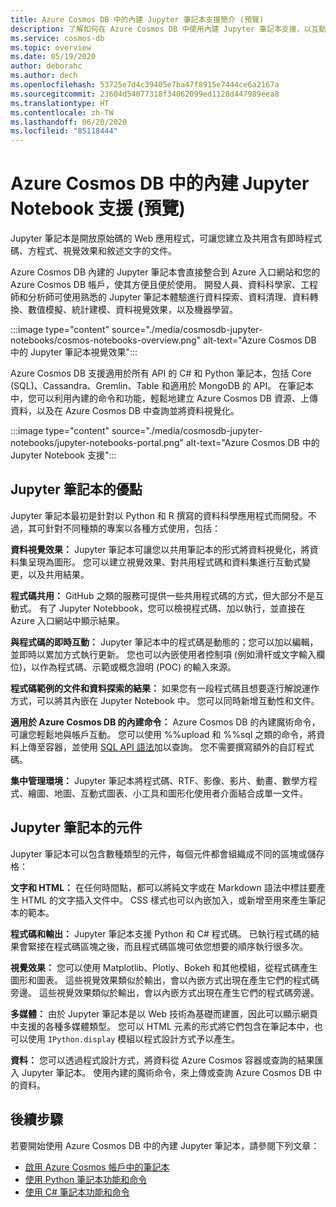 ```yaml
---
title: Azure Cosmos DB 中的內建 Jupyter 筆記本支援簡介 (預覽)
description: 了解如何在 Azure Cosmos DB 中使用內建 Jupyter 筆記本支援，以互動方式執行查詢。
ms.service: cosmos-db
ms.topic: overview
ms.date: 05/19/2020
author: deborahc
ms.author: dech
ms.openlocfilehash: 53725e7d4c39405e7ba47f8915e7444ce6a2167a
ms.sourcegitcommit: 23604d54077318f34062099ed1128d447989eea8
ms.translationtype: HT
ms.contentlocale: zh-TW
ms.lasthandoff: 06/20/2020
ms.locfileid: "85118444"
---
```

# <a name="built-in-jupyter-notebooks-support-in-azure-cosmos-db-preview"></a>Azure Cosmos DB 中的內建 Jupyter Notebook 支援 (預覽)

Jupyter 筆記本是開放原始碼的 Web 應用程式，可讓您建立及共用含有即時程式碼、方程式、視覺效果和敘述文字的文件。 

Azure Cosmos DB 內建的 Jupyter 筆記本會直接整合到 Azure 入口網站和您的 Azure Cosmos DB 帳戶，使其方便且便於使用。 開發人員、資料科學家、工程師和分析師可使用熟悉的 Jupyter 筆記本體驗進行資料探索、資料清理、資料轉換、數值模擬、統計建模、資料視覺效果，以及機器學習。

:::image type="content" source="./media/cosmosdb-jupyter-notebooks/cosmos-notebooks-overview.png" alt-text="Azure Cosmos DB 中的 Jupyter 筆記本視覺效果":::

Azure Cosmos DB 支援適用於所有 API 的 C# 和 Python 筆記本，包括 Core (SQL)、Cassandra、Gremlin、Table 和適用於 MongoDB 的 API。 在筆記本中，您可以利用內建的命令和功能，輕鬆地建立 Azure Cosmos DB 資源、上傳資料，以及在 Azure Cosmos DB 中查詢並將資料視覺化。 

:::image type="content" source="./media/cosmosdb-jupyter-notebooks/jupyter-notebooks-portal.png" alt-text="Azure Cosmos DB 中的 Jupyter Notebook 支援":::

## <a name="benefits-of-jupyter-notebooks"></a>Jupyter 筆記本的優點

Jupyter 筆記本最初是針對以 Python 和 R 撰寫的資料科學應用程式而開發。不過，其可針對不同種類的專案以各種方式使用，包括：

**資料視覺效果：** Jupyter 筆記本可讓您以共用筆記本的形式將資料視覺化，將資料集呈現為圖形。 您可以建立視覺效果、對共用程式碼和資料集進行互動式變更，以及共用結果。

**程式碼共用：** GitHub 之類的服務可提供一些共用程式碼的方式，但大部分不是互動式。 有了 Jupyter Notebbook，您可以檢視程式碼、加以執行，並直接在 Azure 入口網站中顯示結果。

**與程式碼的即時互動：** Jupyter 筆記本中的程式碼是動態的；您可以加以編輯，並即時以累加方式執行更新。 您也可以內嵌使用者控制項 (例如滑杆或文字輸入欄位)，以作為程式碼、示範或概念證明 (POC) 的輸入來源。

**程式碼範例的文件和資料探索的結果：** 如果您有一段程式碼且想要逐行解說運作方式，可以將其內嵌在 Jupyter Notebook 中。 您可以同時新增互動性和文件。

**適用於 Azure Cosmos DB 的內建命令：** Azure Cosmos DB 的內建魔術命令，可讓您輕鬆地與帳戶互動。 您可以使用 %%upload 和 %%sql 之類的命令，將資料上傳至容器，並使用 [SQL API 語法](sql-query-getting-started.md)加以查詢。 您不需要撰寫額外的自訂程式碼。

**集中管理環境：** Jupyter 筆記本將程式碼、RTF、影像、影片、動畫、數學方程式、繪圖、地圖、互動式圖表、小工具和圖形化使用者介面結合成單一文件。

## <a name="components-of-a-jupyter-notebook"></a>Jupyter 筆記本的元件

Jupyter 筆記本可以包含數種類型的元件，每個元件都會組織成不同的區塊或儲存格：

**文字和 HTML：** 在任何時間點，都可以將純文字或在 Markdown 語法中標註要產生 HTML 的文字插入文件中。 CSS 樣式也可以內嵌加入，或新增至用來產生筆記本的範本。

**程式碼和輸出：** Jupyter 筆記本支援 Python 和 C# 程式碼。 已執行程式碼的結果會緊接在程式碼區塊之後，而且程式碼區塊可依您想要的順序執行很多次。

**視覺效果：** 您可以使用 Matplotlib、Plotly、Bokeh 和其他模組，從程式碼產生圖形和圖表。 這些視覺效果類似於輸出，會以內嵌方式出現在產生它們的程式碼旁邊。 這些視覺效果類似於輸出，會以內嵌方式出現在產生它們的程式碼旁邊。

**多媒體：** 由於 Jupyter 筆記本是以 Web 技術為基礎而建置，因此可以顯示網頁中支援的各種多媒體類型。 您可以 HTML 元素的形式將它們包含在筆記本中，也可以使用 `IPython.display` 模組以程式設計方式予以產生。

**資料：** 您可以透過程式設計方式，將資料從 Azure Cosmos 容器或查詢的結果匯入 Jupyter 筆記本。 使用內建的魔術命令，來上傳或查詢 Azure Cosmos DB 中的資料。 

## <a name="next-steps"></a>後續步驟

若要開始使用 Azure Cosmos DB 中的內建 Jupyter 筆記本，請參閱下列文章：

* [啟用 Azure Cosmos 帳戶中的筆記本](enable-notebooks.md)
* [使用 Python 筆記本功能和命令](use-python-notebook-features-and-commands.md)
* [使用 C# 筆記本功能和命令](use-csharp-notebook-features-and-commands.md)